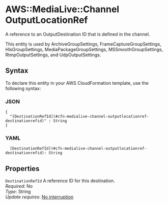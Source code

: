 # AWS::MediaLive::Channel OutputLocationRef<a name="aws-properties-medialive-channel-outputlocationref"></a>

A reference to an OutputDestination ID that is defined in the channel\.

This entity is used by ArchiveGroupSettings, FrameCaptureGroupSettings, HlsGroupSettings, MediaPackageGroupSettings, MSSmoothGroupSettings, RtmpOutputSettings, and UdpOutputSettings\.

## Syntax<a name="aws-properties-medialive-channel-outputlocationref-syntax"></a>

To declare this entity in your AWS CloudFormation template, use the following syntax:

### JSON<a name="aws-properties-medialive-channel-outputlocationref-syntax.json"></a>

```
{
  "[DestinationRefId](#cfn-medialive-channel-outputlocationref-destinationrefid)" : String
}
```

### YAML<a name="aws-properties-medialive-channel-outputlocationref-syntax.yaml"></a>

```
  [DestinationRefId](#cfn-medialive-channel-outputlocationref-destinationrefid): String
```

## Properties<a name="aws-properties-medialive-channel-outputlocationref-properties"></a>

`DestinationRefId` <a name="cfn-medialive-channel-outputlocationref-destinationrefid"></a>
A reference ID for this destination\.  
_Required_: No  
_Type_: String  
_Update requires_: [No interruption](https://docs.aws.amazon.com/AWSCloudFormation/latest/UserGuide/using-cfn-updating-stacks-update-behaviors.html#update-no-interrupt)
